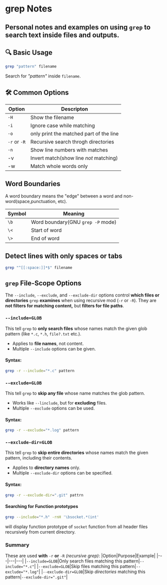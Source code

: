 # grep Notes

Personal notes and examples on using `grep` to search text inside files and outputs.
---

## 🔍 Basic Usage
```bash
grep "pattern" filename
```
Search for *"pattern"* inside `filename`.

## 🛠️ Common Options
|Option|Descripton|
|---|---|
|`-H`|Show the filename|
|`-i`|Ignore case while matching|
|`-o`|only print the matched part of the line|
|`-r` or `-R`|Recursive search throgh directories|
|`-n`|Show line numbers with matches|
|-v|Invert match(show line *not* matching)|
|-w|Match whole words only|

## Word Boundaries
A word boundary means the "edge" between a word and non-word(space,punctuation, etc).

|Symbol|Meaning|
|---|---|
|`\b`|Word boundary(GNU `grep -P` mode)|
|`\<`|Start of word|
|`\>`|End of word|

## Detect lines with only spaces or tabs
```bash
grep "^[[:space:]]*$" filename
```

## `grep` File-Scope Options
The `--include`, `--exclude`, and `--exclude-dir` options control **which files or directories** `grep` **examines** when using recursive mod (`-r` or `-R`). They are **not filters for matching content,** but **filters for file paths**.

### `--include=GLOB`
This tell `grep` to **only search files** whose names match the given glob pattern (like `*.c`, `*.h`, `file?.txt` etc.).
 * Applies to **file names**, not content.
 * Multiple `--include` options can be given.
#### Syntax:
```bash
grep -r --include="*.c" pattern
```

### `--exclude=GLOB`
This tell `grep` to **skip any file** whose name matches the glob pattern.
 * Works like `--linclude`, but for **excluding** files.
 * Multiple `--exclude` options can be used.

#### Syntax:
```bash
grep -r --exclude="*.log" pattern
```


### `--exclude-dir=GLOB`
This tell `grep` to **skip entire directories** whose names match the given pattern, including their contents.
 * Applies to **directory names** only.
 * Multiple `--exclude-dir` options can be specified.

#### Syntax:
```bash
grep -r --exclude-dir=".git" pattrn
```

#### Searching for Function prototypes
```bash
grep --include="*.h" -rnH '\bsocket.*(int'
```
will display function prototype of `socket` function from all header files recursively from current directory.

### Summary
These are used **with** `-r` **or** `-R` *(recursive grep)*:
|Option|Purpose|Example|
|---|---|---|
|`--include=GLOB`|Only search files matching this pattern|`--include="*.c"`|
|`--exclude=GLOB`|Skip files matching this pattern|`--exclude="*.log"`|
|`--exclude-dir=GLOB`|Skip *directories* matching this pattern|`--exclude-dir=".git"`|
